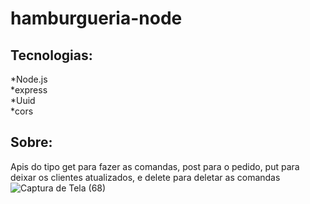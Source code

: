 # hamburgueria-node

## Tecnologias:

*Node.js<br>
*express <br>
*Uuid<br>
*cors

## Sobre:

Apis do tipo get para fazer as comandas, post para o pedido, put para deixar os clientes atualizados, e delete para deletar as comandas
![Captura de Tela (68)](https://github.com/CesarSantos99/hamburgueria-node/assets/100521839/ce3a8fa8-dcea-4d3a-b71e-1534a9749b5c)
